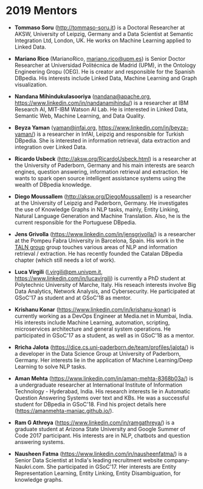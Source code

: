 # 2019 Mentors
 * **Tommaso Soru** (http://tommaso-soru.it) is a Doctoral Researcher at AKSW, University of Leipzig, Germany and a Data Scientist at Semantic Integration Ltd, London, UK. He works on Machine Learning applied to Linked Data.
 * **Mariano Rico** (MarianoRico, mariano.rico@upm.es) is Senior Doctor Researcher at Universidad Politécnica de Madrid (UPM), in the Ontology Engineering Gropu (OEG). He is creator and responsible for the Spanish DBpedia. His interests include Linked Data, Machine Learning and Graph visualization.
 * **Nandana Mihindukulasooriya** (nandana@apache.org, https://www.linkedin.com/in/nandanamihindu/) is a researcher at IBM Research AI, MIT-IBM Watson AI Lab. He is interested in Linked Data, Semantic Web, Machine Learning, and Data Quality.  
 * **Beyza Yaman** (yaman@infai.org, https://www.linkedin.com/in/beyza-yaman/) is a researcher in InfAI, Leipzig and responsible for Turkish DBpedia. She is interested in information retrieval, data extraction and integration over Linked Data. 
 * **Ricardo Usbeck** (http://aksw.org/RicardoUsbeck.html) is a researcher at the University of Paderborn, Germany and his main interests are search engines, question answering, information retrieval and extraction. He wants to spark open source intelligent assistance systems using the wealth of DBpedia knowledge.
 * **Diego Moussallem** (http://aksw.org/DiegoMoussallem) is a researcher at the University of Leipzig and Paderborn, Germany. He investigates the use of Knowledge Graphs in NLP tasks, mainly, Entity Linking, Natural Language Generation and Machine Translation. Also, he is the current responsible for the Portuguese DBpedia.  
* **Jens Grivolla** (https://www.linkedin.com/in/jensgrivolla/) is a researcher at the Pompeu Fabra University in Barcelona, Spain. His work in the [TALN group](https://www.upf.edu/web/taln) group touches various areas of NLP and information retrieval / extraction. He has recently founded the Catalan DBpedia chapter (which still needs a lot of work).

* **Luca Virgili** (l.virgili@pm.univpm.it, https://www.linkedin.com/in/lucavirgili) is currently a PhD student at Polytechnic University of Marche, Italy. His reseach interests involve Big Data Analytics, Network Analysis, and Cybersecurity. He participated at GSoC'17 as student and at GSoC'18 as mentor.

* **Krishanu Konar** (https://www.linkedin.com/in/krishanu-konar) is currently working as a DevOps Engineer at Media.net in Mumbai, India. His interests include Machine Learning, automation, scripting, microservices architecture and general system operations. He participated in GSoC'17 as a student, as well as in GSoC'18 as a mentor.

* **Rricha Jalota** (https://dice.cs.uni-paderborn.de/team/profiles/jalota/) is a developer in the Data Science Group at University of Paderborn, Germany. Her interests lie in the application of Machine Learning/Deep Learning to solve NLP tasks.

* **Aman Mehta** (https://www.linkedin.com/in/aman-mehta-8368b03a/) is a undergraduate researcher at International Institute of Information Technology - Hyderabad, India. His research interests lie in Automatic Question Answering Systems over text and KBs. He was a successful student for DBpedia in GSoC'18. Find his project details here (https://amanmehta-maniac.github.io/). 

* **Ram G Athreya** (https://www.linkedin.com/in/ramgathreya/) is a graduate student at Arizona State University and Google Summer of Code 2017 participant. His interests are in NLP, chatbots and question answering systems.

* **Nausheen Fatma** (https://www.linkedin.com/in/nausheenfatma/) is a Senior Data Scientist at India's leading recruitment website company- Naukri.com. She participated in GSoC'17. Her interests are Entity Representation Learning, Entity Linking, Entity Disambiguation, for knowledge graphs. 
